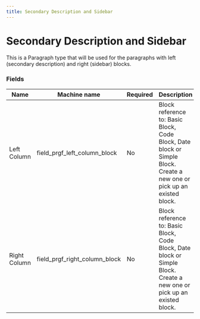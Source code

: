 ```yaml
---
title: Secondary Description and Sidebar
---
```


# Secondary Description and Sidebar
This is a Paragraph type that will be used for the paragraphs with left (secondary description) and right (sidebar) blocks.

### Fields
| Name         | Machine name                  | Required | Description                                                                                                            |
| ------------ | ----------------------------- | -------- | ---------------------------------------------------------------------------------------------------------------------- |
| Left Column  | field_prgf_left_column_block  | No       | Block reference to: Basic Block, Code Block, Date block or Simple Block. Create a new one or pick up an existed block. |
| Right Column | field_prgf_right_column_block | No       | Block reference to: Basic Block, Code Block, Date block or Simple Block. Create a new one or pick up an existed block. |
